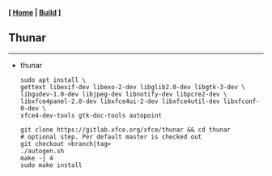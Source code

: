 <link href="../style.css" rel="stylesheet"></link>

**[ [Home](../index.html) | [Build](10-build.html) ]**

## Thunar

---

* thunar

    ```
    sudo apt install \
    gettext libexif-dev libexo-2-dev libglib2.0-dev libgtk-3-dev \
    libgudev-1.0-dev libjpeg-dev libnotify-dev libpcre2-dev \
    libxfce4panel-2.0-dev libxfce4ui-2-dev libxfce4util-dev libxfconf-0-dev \
    xfce4-dev-tools gtk-doc-tools autopoint
    ```
    ```
    git clone https://gitlab.xfce.org/xfce/thunar && cd thunar
    # optional step. Per default master is checked out
    git checkout <branch|tag>
    ./autogen.sh
    make -j 4
    sudo make install
    ```

<br/>

